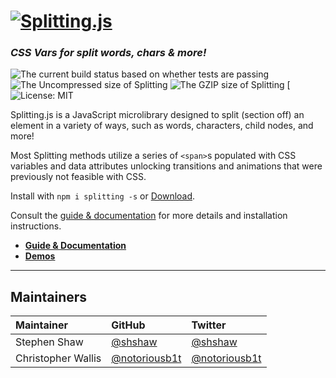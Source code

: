 # [<img src="https://splitting.js.org/splitting.gif" alt="Splitting.js" style="max-width: 100%; height:auto" />](https://splitting.js.org)

### _CSS Vars for split words, chars & more!_

![The current build status based on whether tests are passing](https://api.travis-ci.org/shshaw/Splitting.svg?branch=1.0.0)
![The Uncompressed size of Splitting](https://img.shields.io/bundlephobia/min/splitting.svg?label=Minified%20Size)
![The GZIP size of Splitting](https://img.shields.io/bundlephobia/minzip/splitting.svg?label=GZIP%20Size)
[![License: MIT](https://img.shields.io/npm/l/splitting.svg?label=License)

Splitting.js is a JavaScript microlibrary designed to split (section off) an element in a variety of ways, such as words, characters, child nodes, and more!

Most Splitting methods utilize a series of `<span>`s populated with CSS variables and data attributes unlocking transitions and animations that were previously not feasible with CSS.

Install with `npm i splitting -s` or [Download](https://github.com/shshaw/Splitting/archive/master.zip).

Consult the [guide & documentation](https://splitting.js.org/guide.html) for more details and installation instructions.

- [**Guide & Documentation**](https://splitting.js.org/guide.html)
- [**Demos**](https://codepen.io/collection/43588e4b7beaaf25ede7e38e61441e54/)

---

## Maintainers

| Maintainer | GitHub | Twitter |
| :- | :- | :- |
| Stephen Shaw | [@shshaw](https://github.com/shshaw) | [@shshaw](https://twitter.com/shshaw) |
| Christopher Wallis | [@notoriousb1t](https://github.com/notoriousb1t) | [@notoriousb1t](https://twitter.com/notoriousb1t) |
